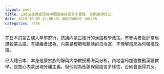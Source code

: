 ```yaml
---
layout: post
title: 日籍蒙族教授認為中國應維持語言多樣性　否則適得其反
date: 2020-10-05 12:06:51.000000000 +08:00
categories: rthk
---
```


在日本的蒙古族人早前遊行，抗議内蒙古推行的漢語教學政策。有參與者批評當局謀殺蒙古語，有組織者認為，内蒙是模範和聽話的自治區，不理解當局為何强推政策。

已入籍日本、本身是蒙古族的靜岡大學教授楊海英分析，內地當局加強推動漢語教學，是擔心内蒙出現分離主義。但他認為應該保留語言多樣性，否則會適得其反。
